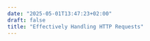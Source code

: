 ```yaml
---
date: "2025-05-01T13:47:23+02:00"
draft: false
title: "Effectively Handling HTTP Requests"
---
```


